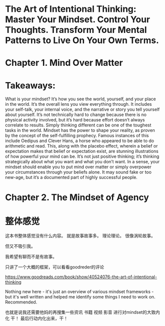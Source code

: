 # The Art of Intentional Thinking: Master Your Mindset. Control Your Thoughts. Transform Your Mental Patterns to Live On Your Own Terms. 

# Chapter 1. Mind Over Matter

# Takeaways: 
What is your mindset? It’s how you see the world, yourself, and your place in the world. 
It’s the overall lens you view everything through. It includes your self-talk, 
your internal voice, and the narrative or story you tell yourself about yourself. 
It’s not technically hard to change because there is no physical activity involved, but it’s hard because effort doesn’t always correlate to results. Simply thinking different can be one of the toughest tasks in the world. Mindset has the power to shape your reality, as proven by the concept of the self-fulfilling prophecy. Famous instances of this include Oedipus and Clever Hans, a horse who appeared to be able to do arithmetic and read. This, along with the placebo effect, wherein a belief or expectation makes that belief or expectation exist, are stunning illustrations of how powerful your mind can be. It’s not just positive thinking; it’s thinking strategically about what you want and what you don’t want. In a sense, your mindset should enable you to put mind over matter or simply overpower your circumstances through your beliefs alone. It may sound fake or too new-age, but it’s a documented part of highly successful people.


# Chapter 2. The Mindset of Agency



# 整体感觉   

这本书整体感觉没有什么内容。 就是故事故事多。  理论理论。  很像涡轮故事。

但又不吸引我。 

我希望有聊而不是有故事。


只讲了一个大概的框架，可以看看goodreder的评论 

https://www.goodreads.com/book/show/40524076-the-art-of-intentional-thinking

Nothing new here - it's just an overview of various mindset frameworks - but it's well written and helped me identify some things I need to work on. Recommended. 

也就是说我还需要他妈的再搜集一些资讯 书籍 视频 影音 进行对mindset的大致内化 干！  最后行动内化出来，干！

